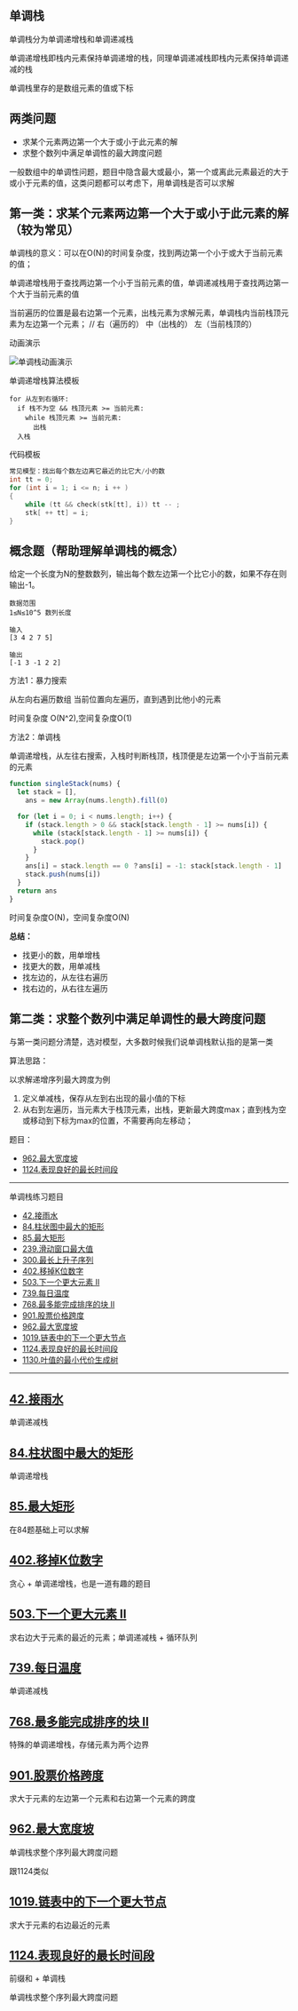## 单调栈

单调栈分为单调递增栈和单调递减栈

单调递增栈即栈内元素保持单调递增的栈，同理单调递减栈即栈内元素保持单调递减的栈

单调栈里存的是数组元素的值或下标

## 两类问题

- 求某个元素两边第一个大于或小于此元素的解
- 求整个数列中满足单调性的最大跨度问题

一般数组中的单调性问题，题目中隐含最大或最小，第一个或离此元素最近的大于或小于元素的值，这类问题都可以考虑下，用单调栈是否可以求解

## 第一类：求某个元素两边第一个大于或小于此元素的解（较为常见）

单调栈的意义：可以在O(N)的时间复杂度，找到两边第一个小于或大于当前元素的值；

单调递增栈用于查找两边第一个小于当前元素的值，单调递减栈用于查找两边第一个大于当前元素的值

当前遍历的位置是最右边第一个元素，出栈元素为求解元素，单调栈内当前栈顶元素为左边第一个元素； // 右（遍历的） 中（出栈的） 左（当前栈顶的）

动画演示

![单调栈动画演示](https://raw.githubusercontent.com/muyids/tuchuang/master/monotone-stack.gif)

单调递增栈算法模板

```template
for 从左到右循环:
  if 栈不为空 && 栈顶元素 >= 当前元素:
    while 栈顶元素 >= 当前元素:
      出栈
  入栈
```

代码模板

```cpp
常见模型：找出每个数左边离它最近的比它大/小的数
int tt = 0;
for (int i = 1; i <= n; i ++ )
{
    while (tt && check(stk[tt], i)) tt -- ;
    stk[ ++ tt] = i;
}
```

## 概念题（帮助理解单调栈的概念）

给定一个长度为N的整数数列，输出每个数左边第一个比它小的数，如果不存在则输出-1。

```case
数据范围
1≤N≤10^5 数列长度

输入
[3 4 2 7 5]

输出
[-1 3 -1 2 2]
```

方法1：暴力搜索

  从左向右遍历数组
     当前位置向左遍历，直到遇到比他小的元素


时间复杂度 O(N^2),空间复杂度O(1)

方法2：单调栈

单调递增栈，从左往右搜索，入栈时判断栈顶，栈顶便是左边第一个小于当前元素的元素

```javascript
function singleStack(nums) {
  let stack = [],
    ans = new Array(nums.length).fill(0)

  for (let i = 0; i < nums.length; i++) {
    if (stack.length > 0 && stack[stack.length - 1] >= nums[i]) {
      while (stack[stack.length - 1] >= nums[i]) {
        stack.pop()
      }
    }
    ans[i] = stack.length == 0 ？ans[i] = -1: stack[stack.length - 1]
    stack.push(nums[i])
  }
  return ans
}
```

时间复杂度O(N)，空间复杂度O(N)

**总结：**

- 找更小的数，用单增栈
- 找更大的数，用单减栈
- 找左边的，从左往右遍历
- 找右边的，从右往左遍历


## 第二类：求整个数列中满足单调性的最大跨度问题

与第一类问题分清楚，选对模型，大多数时候我们说单调栈默认指的是第一类

算法思路：

以求解递增序列最大跨度为例

1. 定义单减栈，保存从左到右出现的最小值的下标
2. 从右到左遍历，当元素大于栈顶元素，出栈，更新最大跨度max；直到栈为空或移动到下标为max的位置，不需要再向左移动；

题目：

- [962.最大宽度坡](../algorithms/901-1000/962.%20最大宽度坡.md)
- [1124.表现良好的最长时间段](../algorithms/1101-1200/1124.%20表现良好的最长时间段.md)

---

单调栈练习题目

- [42.接雨水](../algorithms/1-100/42.%20接雨水.md)
- [84.柱状图中最大的矩形](../algorithms/1-100/84.%20柱状图中最大的矩形.md)
- [85.最大矩形](../algorithms/1-100/85.%20最大矩形.md)
- [239.滑动窗口最大值](../algorithms/201-300/239.%20滑动窗口最大值.md)
- [300.最长上升子序列](../algorithms/201-300/300.%20最长上升子序列.md)
- [402.移掉K位数字](../algorithms/1-100/402.%20移掉K位数字.md)
- [503.下一个更大元素 II](../algorithms/501-600/503.%20下一个更大元素%20II.md)
- [739.每日温度](../algorithms/701-800/739.%20每日温度.md)
- [768.最多能完成排序的块 II](../algorithms/701-800/768.%20最多能完成排序的块%20II.md)
- [901.股票价格跨度](../algorithms/901-1000/901.%20股票价格跨度.md)
- [962.最大宽度坡](../algorithms/901-1000/962.%20最大宽度坡.md)
- [1019.链表中的下一个更大节点](../algorithms/1001-1100/1019.%20链表中的下一个更大节点.md)
- [1124.表现良好的最长时间段](../algorithms/1101-1200/1124.%20表现良好的最长时间段.md)
- [1130.叶值的最小代价生成树](../algorithms/1101-1200/1130.%20叶值的最小代价生成树.md)

---

## [42.接雨水](../algorithms/1-100/42.%20接雨水.md)

单调递减栈

## [84.柱状图中最大的矩形](../algorithms/1-100/84.%20柱状图中最大的矩形.md)

单调递增栈

## [85.最大矩形](../algorithms/1-100/85.%20最大矩形.md)

在84题基础上可以求解

## [402.移掉K位数字](../algorithms/1-100/402.%20移掉K位数字.md)

贪心 + 单调递增栈，也是一道有趣的题目

## [503.下一个更大元素 II](../algorithms/501-600/503.%20下一个更大元素%20II.md)

求右边大于元素的最近的元素；单调递减栈 + 循环队列

## [739.每日温度](../algorithms/1-100/739.%20每日温度.md)

单调递减栈

## [768.最多能完成排序的块 II](../algorithms/1-100/768.%20最多能完成排序的块%20II.md)

特殊的单调递增栈，存储元素为两个边界

## [901.股票价格跨度](../algorithms/901-1000/901.%20股票价格跨度.md)

求大于元素的左边第一个元素和右边第一个元素的跨度

## [962.最大宽度坡](../algorithms/901-1000/962.%20最大宽度坡.md)

单调栈求整个序列最大跨度问题

跟1124类似

## [1019.链表中的下一个更大节点](../algorithms/1001-1100/1019.%20链表中的下一个更大节点.md)

求大于元素的右边最近的元素

## [1124.表现良好的最长时间段](../algorithms/1101-1200/1124.%20表现良好的最长时间段.md)

前缀和 + 单调栈

单调栈求整个序列最大跨度问题
